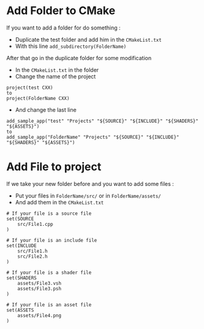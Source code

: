 # Add Folder to CMake

If you want to add a folder for do something :
* Duplicate the test folder and add him in the ```CMakeList.txt```
* With this line ```add_subdirectory(FolderName)```

After that go in the duplicate folder for some modification

* In the ```CMakeList.txt``` in the folder
* Change the name of the project
```
project(test CXX)
to
project(FolderName CXX)
```
* And change the last line
```
add_sample_app("test" "Projects" "${SOURCE}" "${INCLUDE}" "${SHADERS}" "${ASSETS}")
to
add_sample_app("FolderName" "Projects" "${SOURCE}" "${INCLUDE}" "${SHADERS}" "${ASSETS}")
```

# Add File to project

If we take your new folder before and you want to add some files :
* Put your files in ```FolderName/src/``` or in ```FolderName/assets/```
* And add them in the ```CMakeList.txt```
```
# If your file is a source file
set(SOURCE
    src/File1.cpp
)

# If your file is an include file
set(INCLUDE
    src/File1.h
    src/File2.h
)

# If your file is a shader file
set(SHADERS
    assets/File3.vsh
    assets/File3.psh
)

# If your file is an asset file
set(ASSETS
    assets/File4.png
)
```